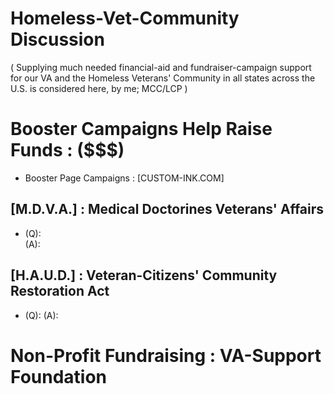 # Homeless-Vet-Community Discussion
( Supplying much needed financial-aid and fundraiser-campaign support for our VA and the Homeless Veterans' Community in all states across the U.S. is considered here, by me; MCC/LCP )

# Booster Campaigns Help Raise Funds : ($$$)
* Booster Page Campaigns : [CUSTOM-INK.COM]


## [M.D.V.A.] : Medical Doctorines Veterans' Affairs

* (Q):  
  (A): 

## [H.A.U.D.] : Veteran-Citizens' Community Restoration Act 

* (Q):
  (A):

# Non-Profit Fundraising : VA-Support Foundation
